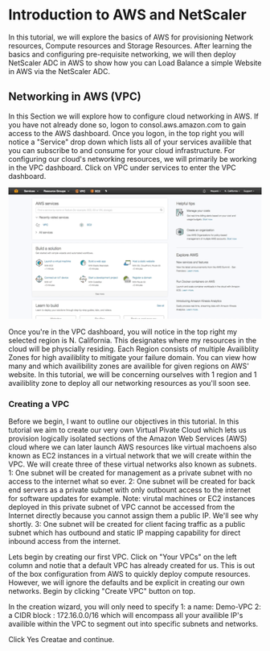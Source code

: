 # Introduction to AWS and NetScaler
In this tutorial, we will explore the basics of AWS for provisioning Network resources, Compute resources and Storage Resources. After learning the basics and configuring pre-requisite networking, we will then deploy NetScaler ADC in AWS to show how you can Load Balance a simple Website in AWS via the NetScaler ADC. 

## Networking in AWS (VPC)
In this Section we will explore how to configure cloud networking in AWS. If you have not already done so, logon to consol.aws.amazon.com to gain access to the AWS dashboard. Once you logon, in the top right you will notice a "Service" drop down which lists all of your services availible that you can subscribe to and consume for your cloud infrastructure. For configuring our cloud's networking resources, we will primarily be working in the VPC dashboard. Click on VPC under services to enter the VPC dashboard. 

![AWS Dashboard Services](/images/AWS-VPC-Dashboard.gif)

Once you're in the VPC dashboard, you will notice in the top right my selected region is N. California. This designates where my resources in the cloud will be physcially residing. Each Region consists of multiple Availiblity Zones for high availiblity to mitigate your failure domain. You can view how many and which availibility zones are availible for given regions on AWS' website. In this tutorial, we will be concerning ourselves with 1 region and 1 availiblity zone to deploy all our networking resources as you'll soon see.

### Creating a VPC
Before we begin, I want to outline our objectives in this tutorial. In this tutorial we aim to create our very own Virtual Pivate Cloud which lets us provision logically isolated sections of the Amazon Web Services (AWS) cloud where we can later launch AWS resources like virtual machoens also known as EC2 instances in a virtual network that we will create within the VPC. We will create three of these virtual networks also known as subnets. 
	1: One subnet will be created for management as a private subnet with no access to the internet what so ever.
	2: One subnet will be created for back end servers as a private subnet with only outbount access to the internet for software updates for example. Note: virutal machines or EC2 instances deployed in this private subnet of VPC cannot be accessed from the Internet directly because you cannot assign them a public IP. We'll see why shortly. 
	3: One subnet will be created for client facing traffic as a public subnet which has outbound and static IP mapping capability for direct inbound access from the internet. 

Lets begin by creating our first VPC. Click on "Your VPCs" on the left column and notie that a default VPC has already created for us. This is out of the box configuration from AWS to quickly deploy compute resources. However, we will ignore the defaults and be explicit in creating our own networks. Begin by clicking "Create VPC" button on top. 

In the creation wizard, you will only need to specify
	1: a name: Demo-VPC
	2: a CIDR block : 172.16.0.0/16 which will encompass all your availible IP's availible within the VPC to segment out into specific subnets and networks. 

Click Yes Creatae and continue. 




